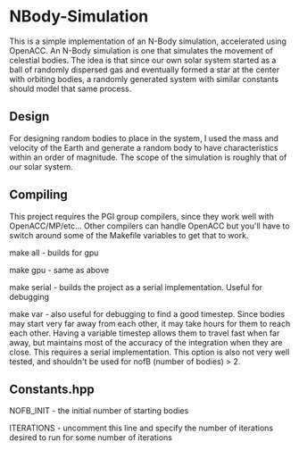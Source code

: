 # NBody-Simulation
This is a simple implementation of an N-Body simulation, accelerated using OpenACC.
An N-Body simulation is one that simulates the movement of celestial bodies.
The idea is that since our own solar system started as a ball of randomly dispersed gas
and eventually formed a star at the center with orbiting bodies, a randomly generated
system with similar constants should model that same process.

## Design
For designing random bodies to place in the system, I used the mass and velocity of the
Earth and generate a random body to have characteristics within an order of magnitude.
The scope of the simulation is roughly that of our solar system.

## Compiling
This project requires the PGI group compilers, since they work well with OpenACC/MP/etc...
Other compilers can handle OpenACC but you'll have to switch around some of the Makefile
variables to get that to work.

make all - builds for gpu

make gpu - same as above

make serial - builds the project as a serial implementation. Useful for debugging

make var - also useful for debugging to find a good timestep. Since bodies may start
very far away from each other, it may take hours for them to reach each other. Having
a variable timestep allows them to travel fast when far away, but maintains most of the
accuracy of the integration when they are close. This requires a serial implementation.
This option is also not very well tested, and shouldn't be used for nofB (number of bodies) > 2.

## Constants.hpp

NOFB_INIT - the initial number of starting bodies

ITERATIONS - uncomment this line and specify the number of iterations desired to run for
some number of iterations
